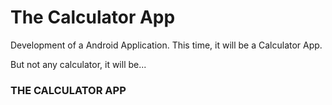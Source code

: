 # The Calculator App
Development of a Android Application. This time, it will be a Calculator App.

But not any calculator, it will be...

### THE CALCULATOR APP
